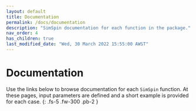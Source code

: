 ```yaml
---
layout: default
title: Documentation
permalink: /docs/documentation
description: "SimSpin documentation for each function in the package."
nav_order: 4
has_children: true
last_modified_date: "Wed, 30 March 2022 15:55:00 AWST"
---
```


# Documentation

Use the links below to browse documentation for each `SimSpin` function. At these pages, input parameters are defined and a short example is provided for each case. 
{: .fs-5 .fw-300 .pb-2 }
